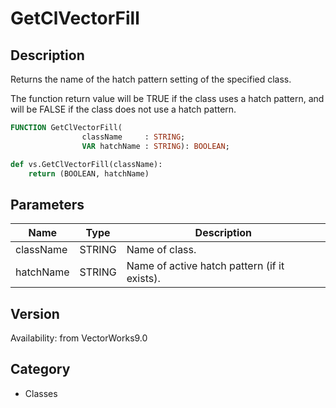 # GetClVectorFill

## Description
Returns the name of the hatch pattern setting of the specified class.

The function return value will be TRUE if the class uses a hatch pattern, and will be FALSE if the class does not use a hatch pattern.

```pascal
FUNCTION GetClVectorFill(
				className     : STRING;
				VAR hatchName : STRING): BOOLEAN;
```

```python
def vs.GetClVectorFill(className):
    return (BOOLEAN, hatchName)
```

## Parameters
|Name|Type|Description|
|---|---|---|
|className|STRING|Name of class.|
|hatchName|STRING|Name of active hatch pattern (if it exists).|

## Version
Availability: from VectorWorks9.0

## Category
* Classes


